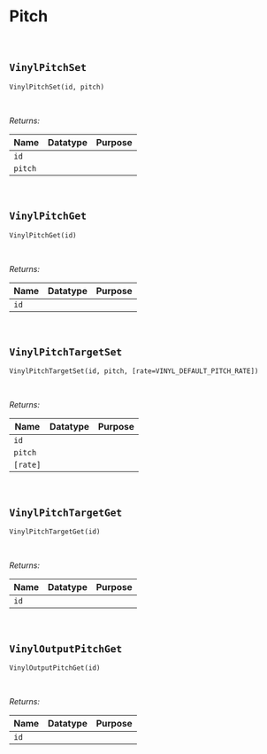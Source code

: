 # Pitch

&nbsp;

## `VinylPitchSet`

`VinylPitchSet(id, pitch)`

&nbsp;

*Returns:*

|Name     |Datatype|Purpose                                           |
|---------|--------|--------------------------------------------------|
|`id`     |        |                                                  |
|`pitch`  |        |                                                  |

&nbsp;

## `VinylPitchGet`

`VinylPitchGet(id)`

&nbsp;

*Returns:*

|Name     |Datatype|Purpose                                           |
|---------|--------|--------------------------------------------------|
|`id`     |        |                                                  |

&nbsp;

## `VinylPitchTargetSet`

`VinylPitchTargetSet(id, pitch, [rate=VINYL_DEFAULT_PITCH_RATE])`

&nbsp;

*Returns:*

|Name     |Datatype|Purpose                                           |
|---------|--------|--------------------------------------------------|
|`id`     |        |                                                  |
|`pitch`  |        |                                                  |
|`[rate]` |        |                                                  |

&nbsp;

## `VinylPitchTargetGet`

`VinylPitchTargetGet(id)`

&nbsp;

*Returns:*

|Name     |Datatype|Purpose                                           |
|---------|--------|--------------------------------------------------|
|`id`     |        |                                                  |

&nbsp;

## `VinylOutputPitchGet`

`VinylOutputPitchGet(id)`

&nbsp;

*Returns:*

|Name     |Datatype|Purpose                                           |
|---------|--------|--------------------------------------------------|
|`id`     |        |                                                  |